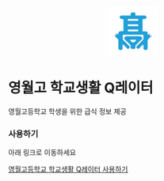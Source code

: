 <p align="center">
<img src="./img/main.jpg" width="20%" height="20%" alt="mainimg"></img>
</p>


영월고 학교생활 Q레이터
===

영월고등학교 학생을 위한 급식 정보 제공


### 사용하기
아래 링크로 이동하세요      
   
[영월고등학교 학교생활 Q레이터 사용하기](http://pf.kakao.com/_xdxfjFxb)
   







